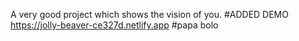 A very good project which shows the vision of you.
#ADDED DEMO
https://jolly-beaver-ce327d.netlify.app
#papa bolo
